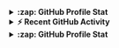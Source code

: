 <details>
  <summary><b>:zap: GitHub Profile Stat</b></summary>
  <img src="https://github-readme-stats.anuraghazra1.vercel.app/api?username=johanfrykebrant&show_icons=true" />
</details>
<details>
  <summary><b>⚡ Recent GitHub Activity</b></summary>
  <br/>
   <a href="https://github.com/lauragift21/"><img alt="Gift' Activity Graph" src="https://activity-graph.herokuapp.com/graph?username=johanfrykebrant&custom_title=Gift's%20Contribution%20Graph&theme=react-dark" /></a>
  <br/>
</details>
<details>
  <summary><b>:zap: GitHub Profile Stat</b></summary>
  <img src="https://github-readme-stats.anuraghazra1.vercel.app/api?username=johanfrykebrant&show_icons=true" />
</details>
